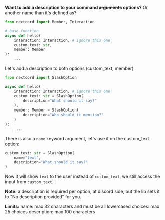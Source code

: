 **Want to add a description to your command ~~arguments~~ options?** Or another name than it's defined as?
```py
from nextcord import Member, Interaction

# base function
async def hello(
    interaction: Interaction, # ignore this one 
    custom_text: str,
    member: Member
):
    ...
```
Let's add a description to both options (custom_text, member)
```py
from nextcord import SlashOption

async def hello(
    interaction: Interaction, # ignore this one
    custom_text: str = SlashOption(
        description="What should it say?"
    ),
    member: Member = SlashOption(
        description="Who should it mention?"
    )
):
    ....
```
There is also a `name` keyword argument, let's use it on the custom_text option:
```py
custom_text: str = SlashOption(
    name="text",
    description="What should it say?"
)
```
Now it will show `text` to the user instead of `custom_text`, we still access the input from `custom_text`.


**Note:** a description is required per option, at discord side, but the lib sets it to "No description provided" for you.

**Limits:**
name: max 32 characters and must be all lowercased
choices: max 25 choices
description: max 100 characters
